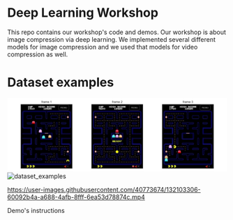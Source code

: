 # Deep Learning Workshop

This repo contains our workshop's code and demos. Our workshop is about image compression via deep learning. We implemented several different models for image compression and we used that models for video compression as well.

# Dataset examples

![alt text](https://github.com/bloch/Deep-Learning-Workshop/blob/master/demo_images/dataset_examples.png?raw=true)![dataset_examples](https://user-images.githubusercontent.com/40773674/132103314-29a76ca3-da1e-4816-9bc9-219573c2c3ef.png)




https://user-images.githubusercontent.com/40773674/132103306-60092b4a-a688-4afb-8fff-6ea53d78874c.mp4




Demo's instructions

